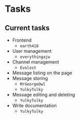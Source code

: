 # Tasks

## Current tasks

- Frontend
  - `earth418`
- User management
  - `everythingajw`
- Channel management
  - `Evolost`
- Message listing on the page
- Message storing
  - `MrGeorgeOwl`
  - `YulkyTulky`
- Message editing and deleting
  - `YulkyTulky`
- Write documentation
  - `YulkyTulky`
